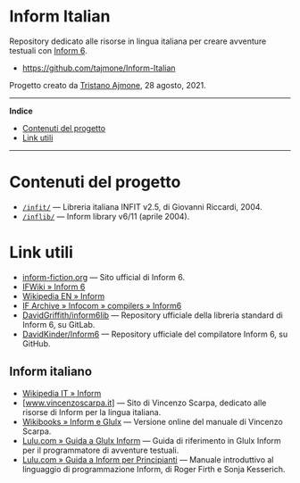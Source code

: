 # Inform Italian

Repository dedicato alle risorse in lingua italiana per creare avventure testuali con [Inform 6].

- https://github.com/tajmone/Inform-Italian

Progetto creato da [Tristano Ajmone], 28 agosto, 2021.


-----

**Indice**

<!-- MarkdownTOC autolink="true" bracket="round" autoanchor="false" lowercase="only_ascii" uri_encoding="true" levels="1,2,3" -->

- [Contenuti del progetto](#contenuti-del-progetto)
- [Link utili](#link-utili)

<!-- /MarkdownTOC -->

-----

# Contenuti del progetto

- [`/infit/`](./infit/) — Libreria italiana INFIT v2.5, di Giovanni Riccardi, 2004.
- [`/inflib/`](./inflib/) — Inform library v6/11 (aprile 2004).

# Link utili

- [inform-fiction.org] — Sito ufficial di Inform 6.
- [IFWiki » Inform 6]
- [Wikipedia EN » Inform]
- [IF Archive » Infocom » compilers » Inform6]
- [DavidGriffith/inform6lib] — Repository ufficiale della libreria standard di Inform 6, su GitLab.
- [DavidKinder/Inform6] — Repository ufficiale del compilatore Inform 6, su GitHub.

<!-- MarkdownTOC:excluded -->
## Inform italiano

- [Wikipedia IT » Inform]
- [www.vincenzoscarpa.it] — Sito di Vincenzo Scarpa, dedicato alle risorse di Inform per la lingua italiana.
- [Wikibooks » Inform e Glulx] — Versione online del manuale di Vincenzo Scarpa.
- [Lulu.com » Guida a Glulx Inform] — Guida di riferimento in Glulx Inform per il programmatore di avventure testuali.
- [Lulu.com » Guida a Inform per Principianti] — Manuale introduttivo al linguaggio di programmazione Inform, di Roger Firth e Sonja Kesserich.


<!-----------------------------------------------------------------------------
                               LINK REFERENZIALI
------------------------------------------------------------------------------>

[Inform 6]: https://inform-fiction.org "Sito ufficiale di Inform 6"
[inform-fiction.org]: https://inform-fiction.org "Sito ufficiale di Inform 6"
[IF Archive » Infocom » compilers » Inform6]: https://www.ifarchive.org/indexes/if-archiveXinfocomXcompilersXinform6.html
[IFWiki » Inform 6]: https://ifwiki.org/index.php/Inform_6
[Wikipedia IT » Inform]: https://it.wikipedia.org/wiki/Inform
[Wikipedia EN » Inform]: https://en.wikipedia.org/wiki/Inform

[DavidGriffith/inform6lib]: https://gitlab.com/DavidGriffith/inform6lib "Repository ufficiale della libreria standard di Inform 6, su GitLab"
[DavidKinder/Inform6]: https://github.com/DavidKinder/Inform6 "Repository ufficiale del compilatore Inform 6, su GitHub"

<!-- risorse italiane -->

[www.vincenzoscarpa.it]: https://www.vincenzoscarpa.it/inform/manuale/index.html
[Wikibooks » Inform e Glulx]: https://it.wikibooks.org/wiki/Inform_e_Glulx
[Lulu.com » Guida a Glulx Inform]: https://www.lulu.com/shop/autori-vari/guida-a-glulx-inform/ebook/product-17491686.html
[Lulu.com » Guida a Inform per Principianti]: https://www.lulu.com/shop/autori-vari/guida-a-inform-per-principianti/ebook/product-17551755.htm

<!-- persone -->

[Tristano Ajmone]: https://github.com/tajmone "Vedi il profilo GitHub di Tristano Ajmone"

<!-- EOF -->
